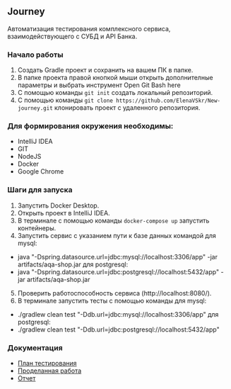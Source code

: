## Journey
 Автоматизация тестирования комплексного сервиса, взаимодействующего с СУБД и API Банка.

### Начало работы
1. Создать Gradle проект и сохранить на вашем ПК в папке.
2. В папке проекта правой кнопкой мыши открыть дополнителные параметры и выбрать инструмент Open Git Bash here 
3. С помощью команды `git init` создать локальный репозиторий.
4. С помощью команды `git clone https://github.com/ElenaVSkr/New-journey.git` клонировать проект с удаленного репозитория.
   
### Для формирования окружения необходимы:
* IntelliJ IDEA
* GIT
* NodeJS
* Docker 
* Google Chrome

### Шаги для запуска
1. Запустить Docker Desktop.
2. Открыть проект в IntelliJ IDEA.
3. В терминале с помощью команды `docker-compose up` запустить контейнеры.
4. Запустить сервис с указанием пути к базе данных командой для mysql:
* java "-Dspring.datasource.url=jdbc:mysql://localhost:3306/app" -jar artifacts/aqa-shop.jar 
для postgresql:
* java "-Dspring.datasource.url=jdbc:postgresql://localhost:5432/app" -jar artifacts/aqa-shop.jar       
5. Проверить работоспособность сервиса (http://localhost:8080/).
6. В терминале запустить тесты с помощью команды для mysql:  
* ./gradlew clean test "-Ddb.url=jdbc:mysql://localhost:3306/app"
 для postgresql:
* ./gradlew clean test "-Ddb.url=jdbc:postgresql://localhost:5432/app"         

### Документация 
* [План тестирования](documentation/Plan.md)
* [Проделанная работа](documentation/Summary.md)
* [Отчет](documentation/Report.md)
